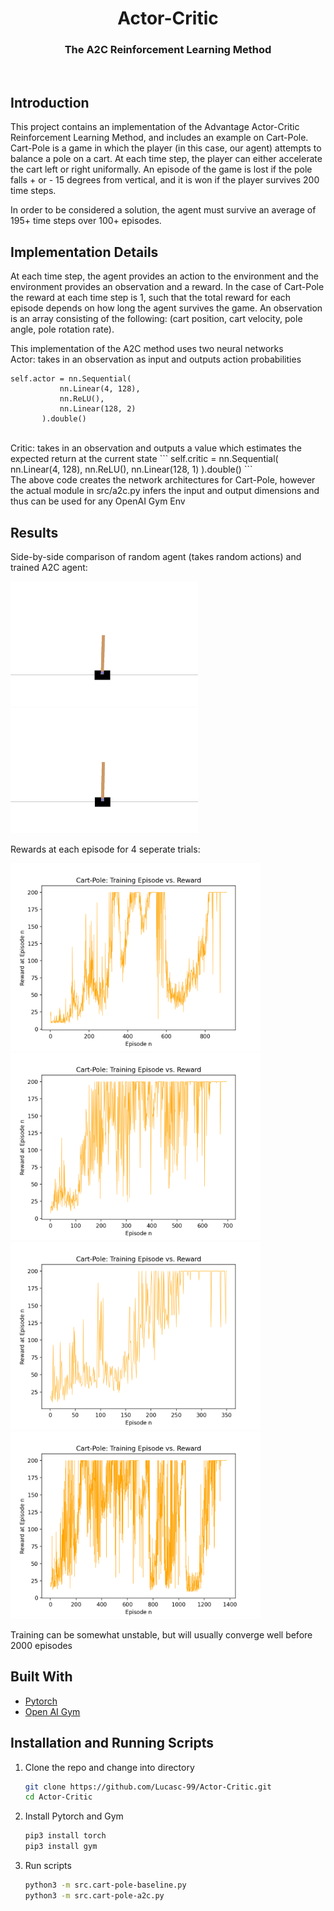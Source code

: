 
<p align="center">
  <h1 align="center">Actor-Critic</h1>
  <h3 align="center">The A2C Reinforcement Learning Method</h3>
</p>
<br />



<!-- ABOUT THE PROJECT -->
## Introduction
This project contains an implementation of the Advantage Actor-Critic Reinforcement Learning Method, and includes an example on Cart-Pole.
Cart-Pole is a game in which the player (in this case, our agent) attempts to balance a pole on a cart. At each time step, the player can either accelerate the cart left or right uniformally. An episode of the game is lost if the pole falls + or - 15 degrees from vertical, and it is won if the player survives 200 time steps. 

In order to be considered a solution, the agent must survive an average of 195+ time steps over 100+ episodes.


## Implementation Details

At each time step, the agent provides an action to the environment and the environment provides an observation and a reward. In the case of Cart-Pole the reward at each time step is 1, such that the total reward for each episode depends on how long the agent survives the game. An observation is an array consisting of the following: (cart position, cart velocity, pole angle, pole rotation rate).

This implementation of the A2C method uses two neural networks
 </br>
 Actor: takes in an observation as input and outputs action probabilities
 ```
 self.actor = nn.Sequential(
            nn.Linear(4, 128),
            nn.ReLU(),
            nn.Linear(128, 2)
        ).double()
 ```
 </br>
  Critic: takes in an observation and outputs a value which estimates the expected return at the current state
  ```
  self.critic = nn.Sequential(
            nn.Linear(4, 128),
            nn.ReLU(),
            nn.Linear(128, 1)
        ).double()
  ```
  </br>
  The above code creates the network architectures for Cart-Pole, however the actual module in src/a2c.py infers the input and output dimensions and thus can be used for any OpenAI Gym Env

<!-- Results -->
## Results

Side-by-side comparison of random agent (takes random actions) and trained A2C agent:

<p float="left">  
    <img src="https://github.com/Lucasc-99/Actor-Critic/blob/master/res/unsolved-cartpole-v0_2.gif" width="300" height="200" />
    <img src="https://github.com/Lucasc-99/Actor-Critic/blob/master/res/solved-cartpole-v0_1.gif" width="300" height="200" />
</p>


Rewards at each episode for 4 seperate trials:

<p float="left">
   <img src="https://github.com/Lucasc-99/Actor-Critic/blob/master/res/cartpoledata_1.png" width="400" height="300" />
   <img src="https://github.com/Lucasc-99/Actor-Critic/blob/master/res/cartpoledata_2.png" width="400" height="300" />
   <img src="https://github.com/Lucasc-99/Actor-Critic/blob/master/res/cartpoledata_3.png" width="400" height="300" />
  <img src="https://github.com/Lucasc-99/Actor-Critic/blob/master/res/cartpoledata_5.png" width="400" height="300" />
</p>

Training can be somewhat unstable, but will usually converge well before 2000 episodes


## Built With

* [Pytorch](https://pytorch.org/)
* [Open AI Gym](https://gym.openai.com/)


<!-- Usage -->

## Installation and Running Scripts

1. Clone the repo and change into directory
   ```sh
   git clone https://github.com/Lucasc-99/Actor-Critic.git
   cd Actor-Critic
   ```
   
2. Install Pytorch and Gym
   ```sh
   pip3 install torch
   pip3 install gym
   ```
 
3. Run scripts
   ```sh
   python3 -m src.cart-pole-baseline.py
   python3 -m src.cart-pole-a2c.py
   ```


